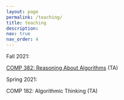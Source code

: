 ```yaml
---
layout: page
permalink: /teaching/
title: teaching
description:
nav: true
nav_order: 4
---
```

Fall 2021:

<a href="https://courses.rice.edu/courses/courses/!SWKSCAT.cat?p_action=COURSE&p_term=202120&p_crn=20244">COMP 382: Reasoning About Algorithms</a> (TA)

Spring 2021:

COMP 182: Algorithmic Thinking (TA)

